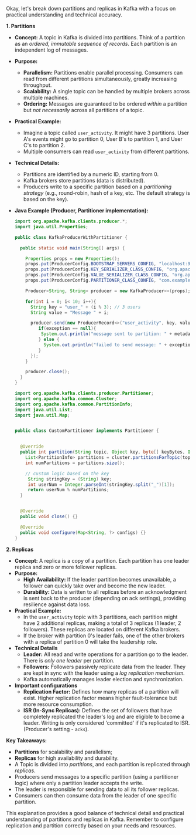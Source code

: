 Okay, let's break down partitions and replicas in Kafka with a focus on practical understanding and technical accuracy.

**1. Partitions**

*   **Concept:**  A topic in Kafka is divided into partitions. Think of a partition as an *ordered, immutable sequence of records*. Each partition is an independent log of messages.
*   **Purpose:**
    *   **Parallelism:**  Partitions enable parallel processing. Consumers can read from different partitions simultaneously, greatly increasing throughput.
    *   **Scalability:** A single topic can be handled by multiple brokers across multiple machines.
    *   **Ordering:**  Messages are guaranteed to be ordered *within* a partition but *not necessarily* across all partitions of a topic.
*   **Practical Example:**
    *   Imagine a topic called `user_activity`.  It might have 3 partitions.  User A's events might go to partition 0, User B's to partition 1, and User C's to partition 2.
    *   Multiple consumers can read `user_activity` from different partitions.
*   **Technical Details:**
    *   Partitions are identified by a numeric ID, starting from 0.
    *   Kafka brokers store partitions (data is distributed).
    *   Producers write to a specific partition based on a *partitioning strategy* (e.g., round-robin, hash of a key, etc. The default strategy is based on the key).
*   **Java Example (Producer, Partitioner implementation):**

    ```java
    import org.apache.kafka.clients.producer.*;
    import java.util.Properties;

    public class KafkaProducerWithPartitioner {

      public static void main(String[] args) {

        Properties props = new Properties();
        props.put(ProducerConfig.BOOTSTRAP_SERVERS_CONFIG, "localhost:9092");
        props.put(ProducerConfig.KEY_SERIALIZER_CLASS_CONFIG, "org.apache.kafka.common.serialization.StringSerializer");
        props.put(ProducerConfig.VALUE_SERIALIZER_CLASS_CONFIG, "org.apache.kafka.common.serialization.StringSerializer");
        props.put(ProducerConfig.PARTITIONER_CLASS_CONFIG, "com.example.CustomPartitioner");

        Producer<String, String> producer = new KafkaProducer<>(props);

        for(int i = 0; i< 10; i++){
          String key = "user_" + (i % 3); // 3 users
          String value = "Message " + i;

          producer.send(new ProducerRecord<>("user_activity", key, value), (metadata, exception) -> {
             if(exception == null){
              System.out.println("message sent to partition: " + metadata.partition());
             } else {
               System.out.println("failed to send message: " + exception.getMessage());
             }
          });
        }

        producer.close();
      }
    }

    import org.apache.kafka.clients.producer.Partitioner;
    import org.apache.kafka.common.Cluster;
    import org.apache.kafka.common.PartitionInfo;
    import java.util.List;
    import java.util.Map;


    public class CustomPartitioner implements Partitioner {


      @Override
      public int partition(String topic, Object key, byte[] keyBytes, Object value, byte[] valueBytes, Cluster cluster) {
        List<PartitionInfo> partitions = cluster.partitionsForTopic(topic);
        int numPartitions = partitions.size();

        // custom logic based on the key
         String stringKey = (String) key;
         int userNum = Integer.parseInt(stringKey.split("_")[1]);
         return userNum % numPartitions;
      }


      @Override
      public void close() {}

      @Override
      public void configure(Map<String, ?> configs) {}
    }
    ```

**2. Replicas**

*   **Concept:** A replica is a copy of a partition. Each partition has one leader replica and zero or more follower replicas.
*   **Purpose:**
    *   **High Availability:** If the leader partition becomes unavailable, a follower can quickly take over and become the new leader.
    *   **Durability:**  Data is written to all replicas before an acknowledgment is sent back to the producer (depending on ack settings), providing resilience against data loss.
*   **Practical Example:**
    *   In the `user_activity` topic with 3 partitions, each partition might have 2 additional replicas, making a total of 3 replicas (1 leader, 2 followers).  These replicas are located on different Kafka brokers.
    *   If the broker with partition 0's leader fails, one of the other brokers with a replica of partition 0 will take the leadership role.
*  **Technical Details**
    *   **Leader:** All read and write operations for a partition go to the leader. There is *only one leader* per partition.
    *   **Followers:** Followers passively replicate data from the leader.  They are kept in sync with the leader using a *log replication mechanism.*
    *   Kafka automatically manages leader election and synchronization.
*  **Important configurations**
    *   **Replication Factor:** Defines how many replicas of a partition will exist. Higher replication factor means higher fault-tolerance but more resource consumption.
    *   **ISR (In-Sync Replicas):** Defines the set of followers that have completely replicated the leader's log and are eligible to become a leader.  Writing is only considered 'committed' if it's replicated to ISR.  (Producer's setting - `acks`).

**Key Takeaways:**

*   **Partitions** for scalability and parallelism;
*   **Replicas** for high availability and durability.
*   A Topic is divided into *partitions*, and each partition is replicated through *replicas*.
*   Producers send messages to a specific partition (using a partitioner logic) where only a partition leader accepts the write.
*   The leader is responsible for sending data to all its follower replicas.
*   Consumers can then consume data from the leader of one specific partition.

This explanation provides a good balance of technical detail and practical understanding of partitions and replicas in Kafka. Remember to configure replication and partition correctly based on your needs and resources.
